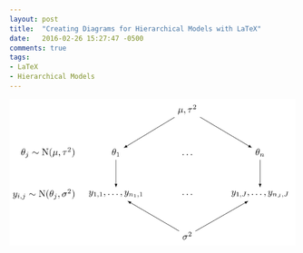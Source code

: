 ```yaml
---
layout: post
title:  "Creating Diagrams for Hierarchical Models with LaTeX"
date:   2016-02-26 15:27:47 -0500
comments: true
tags:
- LaTeX
- Hierarchical Models
---
```


![Simple Example](/assets/img/hierarchical-graph.svg)
